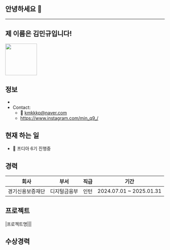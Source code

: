 ## 안녕하세요 👋
---
## 제 이름은 김민규입니다!

<img src = "https://i.namu.wiki/i/yiTFRsku4ghNaoaPDoqHpN05W2SZo7PIn9Z7ZQEXq8kb8EQPgRiGrR2h04hQqcmPCGYKuwxc-Xb3En0aknpGUQ.webp" height="100">

## 정보
- 
- Contact:
  - 📧 kmkkkp@naver.com
  - https://www.instagram.com/min_q9_/


## 현재 하는 일
- 🌱 프디아 6기 진행중 


## 경력
|회사|부서|직급|기간|
|---|---|---|---|
|경기신용보증재단|디지털금융부|인턴|2024.07.01 ~ 2025.01.31|

## 프로젝트
|프로젝트명|||

## 수상경력
<!--
**kmkkkp/kmkkkp** is a ✨ _special_ ✨ repository because its `README.md` (this file) appears on your GitHub profile.

Here are some ideas to get you started:

- 🔭 I’m currently working on ...
- 🌱 I’m currently learning ...
- 👯 I’m looking to collaborate on ...
- 🤔 I’m looking for help with ...
- 💬 Ask me about ...
- 📫 How to reach me: ...
- 😄 Pronouns: ...
- ⚡ Fun fact: ...
-->
